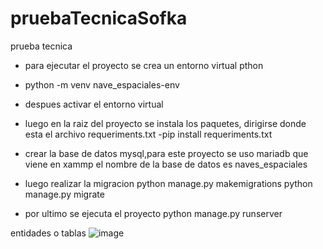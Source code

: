 # pruebaTecnicaSofka
prueba tecnica 

* para ejecutar el proyecto se crea un entorno virtual pthon 
- python -m venv nave_espaciales-env

* despues activar el entorno virtual 

* luego en la raiz del proyecto se instala los paquetes, dirigirse donde esta el archivo requeriments.txt
-pip install requeriments.txt

* crear la base de datos mysql,para este proyecto se uso mariadb que viene en xammp 
el nombre de la base de datos es naves_espaciales

* luego realizar la migracion
python manage.py makemigrations
python manage.py migrate

* por ultimo se ejecuta el proyecto
python manage.py runserver

entidades o tablas 
![image](https://user-images.githubusercontent.com/13666681/218152670-eddcbea0-4327-457f-90d1-ceb4f189a7c3.png)
